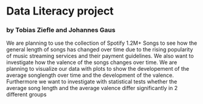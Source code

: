 # Data Literacy project 
### by Tobias Ziefle and Johannes Gaus

We are planning to use the collection of Spotify 1.2M+ Songs to see how the general length of songs 
has changed over time due to the rising popularity of music streaming services and their payment guidelines.
We also want to investigate how the valence of the songs changes over time.
We are planning to visualize our data with plots to show the developement of the
average songlength over time and the development of the valence. Furthermore we
want to investigate with statistical tests whether the average song length and the
average valence differ significantly in 2 different groups
